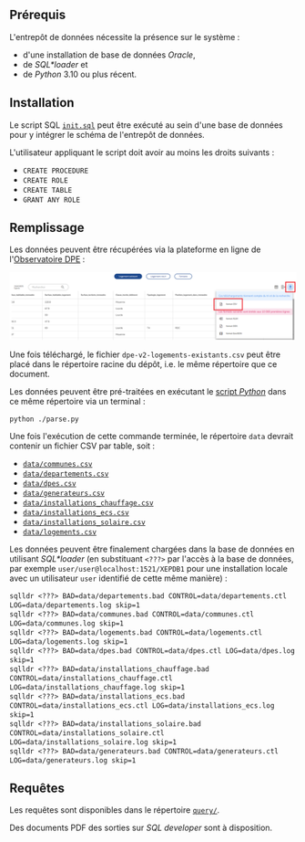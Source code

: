 ## Prérequis

L'entrepôt de données nécessite la présence sur le système :

* d'une installation de base de données *Oracle*,
* de *SQL\*loader* et
* de *Python* 3.10 ou plus récent.

## Installation

Le script SQL [`init.sql`](init.sql) peut être exécuté au sein d'une base de données pour y intégrer le schéma de l'entrepôt de données.

L'utilisateur appliquant le script doit avoir au moins les droits suivants :

* `CREATE PROCEDURE`
* `CREATE ROLE`
* `CREATE TABLE`
* `GRANT ANY ROLE`

## Remplissage

Les données peuvent être récupérées via la plateforme en ligne de l'[Observatoire DPE](https://observatoire-dpe.ademe.fr/donnees-dpe-publiques) :

![Bouton avec icône de téléchargement > "format CSV"](data_download.png)

Une fois téléchargé, le fichier `dpe-v2-logements-existants.csv` peut être placé dans le répertoire racine du dépôt, i.e. le même répertoire que ce document.

Les données peuvent être pré-traitées en exécutant le [script *Python*](parse.py) dans ce même répertoire via un terminal :

```
python ./parse.py
```
Une fois l'exécution de cette commande terminée, le répertoire `data` devrait contenir un fichier CSV par table, soit :

* [`data/communes.csv`](data/communes.csv)
* [`data/departements.csv`](data/departements.csv)
* [`data/dpes.csv`](data/dpes.csv)
* [`data/generateurs.csv`](data/generateurs.csv)
* [`data/installations_chauffage.csv`](data/installations_chauffage.csv)
* [`data/installations_ecs.csv`](data/installations_ecs.csv)
* [`data/installations_solaire.csv`](data/installations_solaire.csv)
* [`data/logements.csv`](data/logements.csv)

Les données peuvent être finalement chargées dans la base de données en utilisant *SQL\*loader* (en substituant `<???>` par l'accès à la base de données, par exemple `user/user@localhost:1521/XEPDB1` pour une installation locale avec un utilisateur `user` identifié de cette même manière) :

```
sqlldr <???> BAD=data/departements.bad CONTROL=data/departements.ctl LOG=data/departements.log skip=1
sqlldr <???> BAD=data/communes.bad CONTROL=data/communes.ctl LOG=data/communes.log skip=1
sqlldr <???> BAD=data/logements.bad CONTROL=data/logements.ctl LOG=data/logements.log skip=1
sqlldr <???> BAD=data/dpes.bad CONTROL=data/dpes.ctl LOG=data/dpes.log skip=1
sqlldr <???> BAD=data/installations_chauffage.bad CONTROL=data/installations_chauffage.ctl LOG=data/installations_chauffage.log skip=1
sqlldr <???> BAD=data/installations_ecs.bad CONTROL=data/installations_ecs.ctl LOG=data/installations_ecs.log skip=1
sqlldr <???> BAD=data/installations_solaire.bad CONTROL=data/installations_solaire.ctl LOG=data/installations_solaire.log skip=1
sqlldr <???> BAD=data/generateurs.bad CONTROL=data/generateurs.ctl LOG=data/generateurs.log skip=1
```

## Requêtes

Les requêtes sont disponibles dans le répertoire [`query/`](query/).

Des documents PDF des sorties sur *SQL developer* sont à disposition.